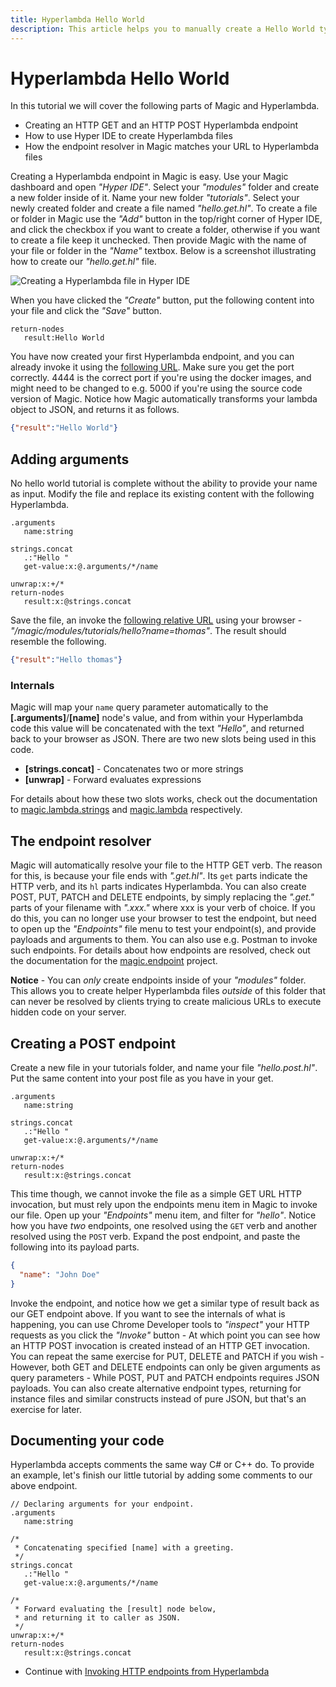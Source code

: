 ```yaml
---
title: Hyperlambda Hello World
description: This article helps you to manually create a Hello World type of Hyperlambda app, and gives you an understanding of the basics of Hyperlambda, and how it allows for you to create more with less.
---
```


# Hyperlambda Hello World

In this tutorial we will cover the following parts of Magic and Hyperlambda.

* Creating an HTTP GET and an HTTP POST Hyperlambda endpoint
* How to use Hyper IDE to create Hyperlambda files
* How the endpoint resolver in Magic matches your URL to Hyperlambda files

Creating a Hyperlambda endpoint in Magic is easy. Use your Magic dashboard and open _"Hyper IDE"_. Select
your _"modules"_ folder and create a new folder inside of it. Name your new folder _"tutorials"_. Select your
newly created folder and create a file named _"hello.get.hl"_.  To create a file or folder in Magic use the
_"Add"_ button in the top/right corner of Hyper IDE, and click the checkbox if you want to create a folder,
otherwise if you want to create a file keep it unchecked. Then provide Magic with the name of your file or
folder in the _"Name"_ textbox. Below is a screenshot illustrating how to create our _"hello.get.hl"_ file.

![Creating a Hyperlambda file in Hyper IDE](https://raw.githubusercontent.com/polterguy/polterguy.github.io/master/images/hyper-ide-create-endpoint.jpg)

When you have clicked the _"Create"_ button, put the following content into your file and click the _"Save"_
button.

```
return-nodes
   result:Hello World
```

You have now created your first Hyperlambda endpoint, and you can already invoke it using the [following
URL](http://localhost:4444/magic/modules/tutorials/hello). Make sure you get the port correctly. 4444 is
the correct port if you're using the docker images, and might need to be changed to e.g. 5000 if you're
using the source code version of Magic. Notice how Magic automatically transforms your lambda object to
JSON, and returns it as follows.

```json
{"result":"Hello World"}
```

## Adding arguments

No hello world tutorial is complete without the ability to provide your name as input. Modify the file
and replace its existing content with the following Hyperlambda.

```
.arguments
   name:string

strings.concat
   .:"Hello "
   get-value:x:@.arguments/*/name

unwrap:x:+/*
return-nodes
   result:x:@strings.concat
```

Save the file, an invoke the [following relative URL](http://localhost:4444/magic/modules/tutorials/hello?name=thomas)
using your browser - _"/magic/modules/tutorials/hello?name=thomas"_. The result should resemble the following.

```json
{"result":"Hello thomas"}
```

### Internals

Magic will map your `name` query parameter automatically to the **[.arguments]**/**[name]** node's value,
and from within your Hyperlambda code this value will be concatenated with the text _"Hello"_, and returned
back to your browser as JSON. There are two new slots being used in this code.

* __[strings.concat]__ - Concatenates two or more strings
* __[unwrap]__ - Forward evaluates expressions

For details about how these two slots works, check out the documentation to [magic.lambda.strings](/documentation/magic.lambda.strings)
and [magic.lambda](/documentation/magic.lambda/) respectively.

## The endpoint resolver

Magic will automatically resolve your file to the HTTP GET verb. The reason for this, is because your file
ends with _".get.hl"_. Its `get` parts indicate the HTTP verb, and its `hl` parts indicates Hyperlambda.
You can also create POST, PUT, PATCH and DELETE endpoints, by simply replacing the _".get."_ parts of
your filename with _".xxx."_ where xxx is your verb of choice. If you do this, you can no longer
use your browser to test the endpoint, but need to open up the _"Endpoints"_ file menu to test your
endpoint(s), and provide payloads and arguments to them. You can also use e.g. Postman to invoke such
endpoints. For details about how endpoints are resolved, check out the documentation for the [magic.endpoint](/documentation/magic.endpoint/) project.

**Notice** - You can _only_ create endpoints inside of your _"modules"_ folder. This allows you to
create helper Hyperlambda files _outside_ of this folder that can never be resolved by clients trying
to create malicious URLs to execute hidden code on your server.

## Creating a POST endpoint

Create a new file in your tutorials folder, and name your file _"hello.post.hl"_. Put the same content
into your post file as you have in your get.

```
.arguments
   name:string

strings.concat
   .:"Hello "
   get-value:x:@.arguments/*/name

unwrap:x:+/*
return-nodes
   result:x:@strings.concat
```

This time though, we cannot invoke the file as a simple GET URL HTTP invocation, but must rely upon the endpoints
menu item in Magic to invoke our file. Open up your _"Endpoints"_ menu item, and filter for _"hello"_. Notice how
you have _two_ endpoints, one resolved using the `GET` verb and another resolved using the `POST` verb. Expand the
post endpoint, and paste the following into its payload parts.

```json
{
  "name": "John Doe"
}
```

Invoke the endpoint, and notice how we get a similar type of result back as our GET endpoint above. If you want
to see the internals of what is happening, you can use Chrome Developer tools to _"inspect"_ your HTTP requests
as you click the _"Invoke"_ button - At which point you can see how an HTTP POST invocation is created instead of
an HTTP GET invocation.
You can repeat the same exercise for PUT, DELETE and PATCH if you wish - However, both GET and DELETE endpoints
can only be given arguments as query parameters - While POST, PUT and PATCH endpoints requires JSON payloads.
You can also create alternative endpoint types, returning for instance files and similar constructs instead of
pure JSON, but that's an exercise for later.

## Documenting your code

Hyperlambda accepts comments the same way C# or C++ do. To provide an example, let's finish our
little tutorial by adding some comments to our above endpoint.

```
// Declaring arguments for your endpoint.
.arguments
   name:string

/*
 * Concatenating specified [name] with a greeting.
 */
strings.concat
   .:"Hello "
   get-value:x:@.arguments/*/name

/*
 * Forward evaluating the [result] node below,
 * and returning it to caller as JSON.
 */
unwrap:x:+/*
return-nodes
   result:x:@strings.concat
```

* Continue with [Invoking HTTP endpoints from Hyperlambda](/tutorials/http-rest/)

